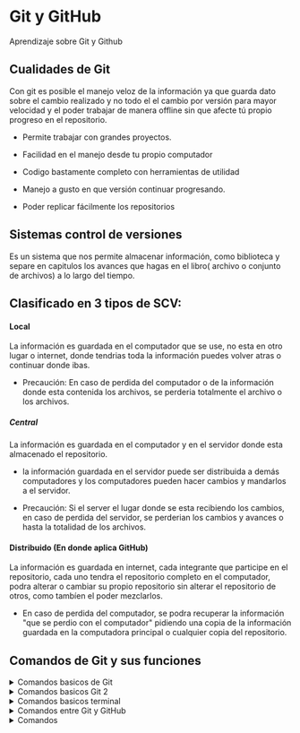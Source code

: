 # Git y GitHub
Aprendizaje sobre Git y  Github

## Cualidades de Git

Con git  es posible el manejo veloz de la información ya que guarda dato  sobre el cambio realizado y no todo el el cambio por versión para mayor velocidad y el poder trabajar de manera offline sin que afecte tú propio progreso en el repositorio.



 + Permite trabajar con grandes proyectos.

 +  Facilidad en el manejo desde tu propio computador

 +  Codigo  bastamente completo con herramientas de utilidad

 +  Manejo a gusto en que versión continuar progresando.

 +  Poder replicar fácilmente  los repositorios

 





## Sistemas control de versiones
Es un sistema que nos permite almacenar información, como biblioteca y separe en capitulos los avances que hagas en el libro( archivo o conjunto de archivos) a lo largo del tiempo.

## Clasificado en  3 tipos de SCV:

#### Local

La información  es guardada en el computador que se use, no esta en otro lugar o internet, donde  tendrias toda la información puedes volver atras o continuar donde ibas.

+ Precaución: En caso de perdida del computador o de la información donde esta contenida los archivos, se perderia totalmente el archivo o los archivos.

##### Central

La información es guardada en el  computador y en el servidor donde esta almacenado el repositorio.

 + la información guardada en el servidor puede ser distribuida a demás computadores y los computadores pueden hacer cambios y mandarlos a el servidor.

 + Precaución: Si el server el lugar donde se esta recibiendo los cambios, en caso de perdida del servidor, se perderian los cambios y avances o hasta la totalidad de los archivos.

 #### Distribuido (En donde aplica GitHub)

 La información es guardada en internet, cada integrante que participe en el repositorio, cada uno tendra el repositorio completo en el computador, podra alterar o cambiar su propio repositorio sin alterar el repositorio de otros, como tambíen el poder mezclarlos.

 + En caso de perdida del computador,  se podra recuperar  la información "que se perdio con el computador" pidiendo una copia de la información guardada  en la computadora principal o cualquier copia  del repositorio.

 ## Comandos de Git y sus funciones

<details>
    <summary>Comandos basicos de Git</summary>

```
git: lista de los subcomandos de Git

git config --global user.email example@example.com :

git config --global user.name example :

git init:

//muestra que archivos estan integrados, cuales esperan para ser integrados  y cuales  estan
git status

git add :

git log :

git log --oneline :

git mv example:

git rm example: elimina rm

git rm -f example: elimina forzado rm

git version: muestra la version instalada de Git




```
</details>
<details>
    <summary>Comandos basicos Git 2</summary>

```
git clone:

git branch:

git checkout:

git commit:

git diff:



git log >bitacora_log.txt recomendable hacer un respaldo antes de cualquier reset.

git reset --soft: No toca los cambios en área de trabajo. Solo borra los títulos(restablece el encabezado del commit). Esto deja todos los cambios modificados, listos para hacer un commit nuevo y resumido.

git reset --mixed: es muy parecido a reset soft, la diferencia es que git reset mixed iguala el Stagin area al working directory. Significa que borra el commit, pero para que nosotros puedamos hacer un commit nos toca antes agregar los archivos al Stagin area.
```
</details>

<details>
    <summary>Comandos basicos terminal</summary>

```
mkdir example: crea la carpeta con el nombre example

ls:

clear :limpia la terminal


```
</details>

<details>
    <summary>Comandos entre Git y GitHub </summary>

```
git clone [https/ssh] : en github nos hace una copia del proyecto en nuestro perfil/repositorios para poder hacerle lo que queramos,dependendo de  si eliges https o ssh, el ssh pide verificar de forma remota por mayor seguridad.
(https://help.github.com/articles/which-remote-url-should-i-use/)

git remote add [origin] [SSH/HTTPS] : Conecta un repositorio con nuestro equipo local.

git remote -v : Lista las conexiones existentes.

git remote remove [origin] : Elimina una conexión con algún repositorio.


```
</details>

<details>
    <summary>Comandos</summary>

```


```
</details>